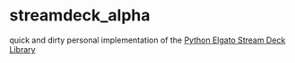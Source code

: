 # streamdeck_alpha
quick and dirty personal implementation of the [Python Elgato Stream Deck Library][pesdl]

[pesdl]: https://github.com/abcminiuser/python-elgato-streamdeck
